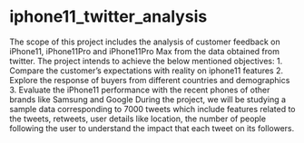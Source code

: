 # iphone11_twitter_analysis
The scope of this project includes the analysis of customer feedback on iPhone11, iPhone11Pro  and iPhone11Pro Max from the data obtained from twitter. The project intends to achieve the  below mentioned objectives:  1. Compare the customer’s expectations with reality on iphone11 features  2. Explore the response of buyers from different countries and demographics  3. Evaluate the iPhone11 performance with the recent phones of other brands like Samsung  and Google  During the project, we will be studying a sample data corresponding to 7000 tweets which include  features related to the tweets, retweets, user details like location, the number of people following  the user to understand the impact that each tweet on its followers. 
